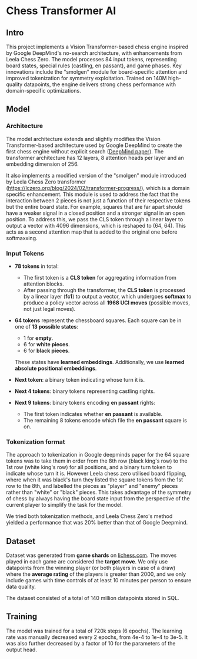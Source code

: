 # Chess Transformer AI
## Intro
This project implements a Vision Transformer-based chess engine inspired by Google DeepMind's no-search architecture, with enhancements from Leela Chess Zero. The model processes 84 input tokens, representing board states, special rules (castling, en passant), and game phases. Key innovations include the "smolgen" module for board-specific attention and improved tokenization for symmetry exploitation. Trained on 140M high-quality datapoints, the engine delivers strong chess performance with domain-specific optimizations.

## Model
### Architecture
The model architecture extends and slightly modifies the Vision Transformer-based architecture used by Google DeepMind to create the first chess engine without explicit search ([DeepMind paper](https://arxiv.org/pdf/2402.04494)). The transformer architecture has 12 layers, 8 attention heads per layer and an embedding dimension of 256.

It also implements a modified version of the "smolgen" module introduced by Leela Chess Zero transformer (https://lczero.org/blog/2024/02/transformer-progress/), which is a domain specific enhancement. This module is used to address the fact that the interaction between 2 pieces is not just a function of their respective tokens but the entire board state. For example, squares that are far apart should have a weaker signal in a closed position and a stronger signal in an open position. To address this, we pass the CLS token through a linear layer to output a vector with 4096 dimensions, which is reshaped to (64, 64). This acts as a second attention map that is added to the original one before softmaxxing.

### Input Tokens
- **78 tokens** in total:
  - The first token is a **CLS token** for aggregating information from attention blocks.
  - After passing through the transformer, the **CLS token** is processed by a linear layer (**fc1**) to output a vector, which undergoes **softmax** to produce a policy vector across all **1968 UCI moves** (possible moves, not just legal moves).

- **64 tokens** represent the chessboard squares. Each square can be in one of **13 possible states**:
  - 1 for **empty**.
  - 6 for **white pieces**.
  - 6 for **black pieces**.
  
  These states have **learned embeddings**. Additionally, we use **learned absolute positional embeddings**.
- **Next token**: a binary token indicating whose turn it is.

- **Next 4 tokens**: binary tokens representing castling rights.

- **Next 9 tokens**: binary tokens encoding **en passant** rights:
  - The first token indicates whether **en passant** is available.
  - The remaining 8 tokens encode which file the **en passant** square is on.


### Tokenization format
The approach to tokenization in Google deepminds paper for the 64 square tokens was to take them in order from the 8th row (black king's row) to the 1st row (white king's row) for all positions, and a binary turn token to indicate whose turn it is. However Leela chess zero utilised board flipping, where when it was black's turn they listed the square tokens from the 1st row to the 8th, and labelled the pieces as "player" and "enemy" pieces rather than "white" or "black" pieces. This takes advantage of the symmetry of chess by always having the board state input from the perspective of the current player to simplify the task for the model.

We tried both tokenization methods, and Leela Chess Zero's method yielded a performance that was 20% better than that of Google Deepmind.


## Dataset
Dataset was generated from **game shards** on [lichess.com](https://lichess.com). The moves played in each game are considered the **target move**. We only use datapoints from the winning player (or both players in case of a draw) where the **average rating** of the players is greater than 2000, and we only include games with time controls of at least 10 minutes per person to ensure data quality.

The dataset consisted of a total of 140 million datapoints stored in SQL.


## Training
The model was trained for a total of 720k steps (6 epochs). The learning rate was manually decreased every 2 epochs, from 4e-4 to 1e-4 to 3e-5. It was also further decreased by a factor of 10 for the parameters of the output head.













